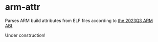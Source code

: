 # arm-attr

Parses ARM build attributes from ELF files according to [the 2023Q3 ARM ABI](https://github.com/ARM-software/abi-aa/blob/5c0a393f50e083ccca9f32ca94995211141fe858/addenda32/addenda32.rst#addendum-build-attributes).

Under construction!
